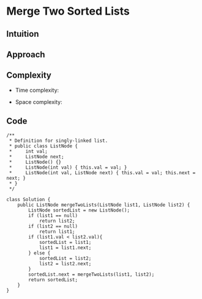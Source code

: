 # Merge Two Sorted Lists

## Intuition

<!-- Describe your first thoughts on how to solve this problem. -->

## Approach

<!-- Describe your approach to solving the problem. -->

## Complexity

-   Time complexity:
<!-- Add your time complexity here, e.g. $$O(n)$$ -->

-   Space complexity:
<!-- Add your space complexity here, e.g. $$O(n)$$ -->

## Code

```
/**
 * Definition for singly-linked list.
 * public class ListNode {
 *     int val;
 *     ListNode next;
 *     ListNode() {}
 *     ListNode(int val) { this.val = val; }
 *     ListNode(int val, ListNode next) { this.val = val; this.next = next; }
 * }
 */

class Solution {
    public ListNode mergeTwoLists(ListNode list1, ListNode list2) {
        ListNode sortedList = new ListNode();
        if (list1 == null)
            return list2;
        if (list2 == null)
            return list1;
        if (list1.val < list2.val){
            sortedList = list1;
            list1 = list1.next;
        } else {
            sortedList = list2;
            list2 = list2.next;
        }
        sortedList.next = mergeTwoLists(list1, list2);
        return sortedList;
    }
}
```
